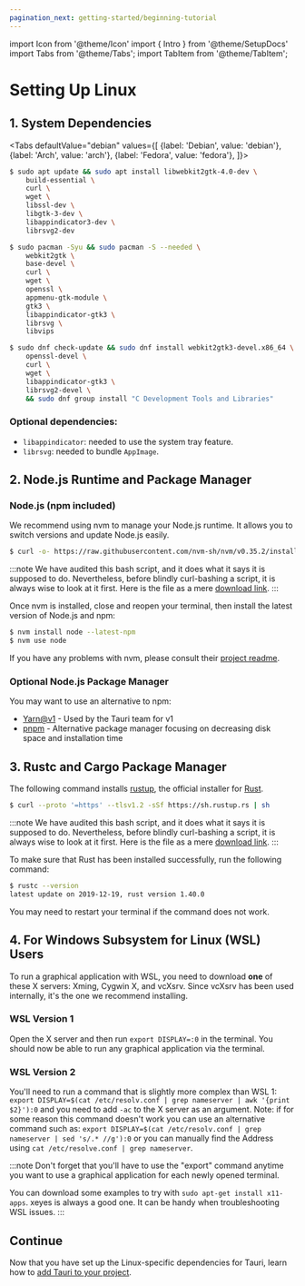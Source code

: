 ```yaml
---
pagination_next: getting-started/beginning-tutorial
---
```


import Icon from '@theme/Icon'
import { Intro } from '@theme/SetupDocs'
import Tabs from '@theme/Tabs';
import TabItem from '@theme/TabItem';

# Setting Up Linux

<Intro />

## 1. System Dependencies&nbsp;<Icon title="alert" color="danger"/>

<Tabs
defaultValue="debian"
values={[
{label: 'Debian', value: 'debian'},
{label: 'Arch', value: 'arch'},
{label: 'Fedora', value: 'fedora'},
]}>
<TabItem value="debian">

```sh
$ sudo apt update && sudo apt install libwebkit2gtk-4.0-dev \
    build-essential \
    curl \
    wget \
    libssl-dev \
    libgtk-3-dev \
    libappindicator3-dev \
    librsvg2-dev
```

</TabItem>
<TabItem value="arch">

```sh
$ sudo pacman -Syu && sudo pacman -S --needed \
    webkit2gtk \
    base-devel \
    curl \
    wget \
    openssl \
    appmenu-gtk-module \
    gtk3 \
    libappindicator-gtk3 \
    librsvg \
    libvips
```

</TabItem>
<TabItem value="fedora">

```sh
$ sudo dnf check-update && sudo dnf install webkit2gtk3-devel.x86_64 \
    openssl-devel \
    curl \
    wget \
    libappindicator-gtk3 \
    librsvg2-devel \
    && sudo dnf group install "C Development Tools and Libraries"
```

</TabItem>
</Tabs>

### Optional dependencies:

- `libappindicator`: needed to use the system tray feature.
- `librsvg`: needed to bundle `AppImage`.

## 2. Node.js Runtime and Package Manager&nbsp;<Icon title="control-skip-forward" color="warning"/>

### Node.js (npm included)

We recommend using nvm to manage your Node.js runtime. It allows you to switch versions and update Node.js easily.

```sh
$ curl -o- https://raw.githubusercontent.com/nvm-sh/nvm/v0.35.2/install.sh | bash
```

:::note
We have audited this bash script, and it does what it says it is supposed to do. Nevertheless, before blindly curl-bashing a script, it is always wise to look at it first. Here is the file as a mere [download link][nvm install.sh].
:::

Once nvm is installed, close and reopen your terminal, then install the latest version of Node.js and npm:

```sh
$ nvm install node --latest-npm
$ nvm use node
```

If you have any problems with nvm, please consult their [project readme][nvm].

### Optional Node.js Package Manager

You may want to use an alternative to npm:

- [Yarn@v1] - Used by the Tauri team for v1
- [pnpm] - Alternative package manager focusing on decreasing disk space and installation time

## 3. Rustc and Cargo Package Manager&nbsp;<Icon title="control-skip-forward" color="warning"/>

The following command installs [rustup], the official installer for [Rust].

```bash
$ curl --proto '=https' --tlsv1.2 -sSf https://sh.rustup.rs | sh
```

:::note
We have audited this bash script, and it does what it says it is supposed to do. Nevertheless, before blindly curl-bashing a script, it is always wise to look at it first. Here is the file as a mere [download link][rustup.sh].
:::

To make sure that Rust has been installed successfully, run the following command:

```sh
$ rustc --version
latest update on 2019-12-19, rust version 1.40.0
```

You may need to restart your terminal if the command does not work.

## 4. For Windows Subsystem for Linux (WSL) Users&nbsp;<Icon title="info-alt" color="info"/>

To run a graphical application with WSL, you need to download **one** of these X servers: Xming, Cygwin X, and vcXsrv.
Since vcXsrv has been used internally, it's the one we recommend installing.

### WSL Version 1

Open the X server and then run `export DISPLAY=:0` in the terminal. You should now be able to run any graphical application via the terminal.

### WSL Version 2

You'll need to run a command that is slightly more complex than WSL 1: `export DISPLAY=$(cat /etc/resolv.conf | grep nameserver | awk '{print $2}'):0` and you need to add `-ac` to the X server as an argument. Note: if for some reason this command doesn't work you can use an alternative command such as: `export DISPLAY=$(cat /etc/resolv.conf | grep nameserver | sed 's/.* //g'):0` or you can manually find the Address using `cat /etc/resolve.conf | grep nameserver`.

:::note
Don't forget that you'll have to use the "export" command anytime you want to use a graphical application for each newly opened terminal.

You can download some examples to try with `sudo apt-get install x11-apps`. xeyes is always a good one. It can be handy when troubleshooting WSL issues.
:::

## Continue

Now that you have set up the Linux-specific dependencies for Tauri, learn how to [add Tauri to your project][beginning tutorial].

[nvm]: https://github.com/nvm-sh/nvm
[nvm install.sh]: https://raw.githubusercontent.com/nvm-sh/nvm/v0.35.2/install.sh
[beginning tutorial]: ./beginning-tutorial.md
[yarn@v1]: https://classic.yarnpkg.com/en/docs/getting-started
[pnpm]: https://pnpm.js.org/en/installation
[rustup]: https://rustup.rs/
[rust]: https://www.rust-lang.org/
[rustup.sh]: https://sh.rustup.rs/
